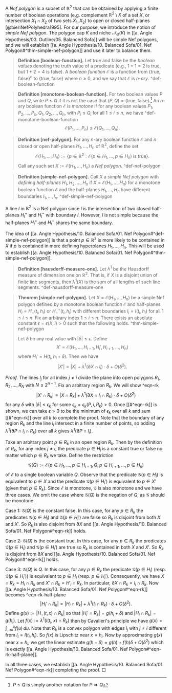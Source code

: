 A _Nef polygon_ is a subset of $\mathbb{R}^2$ that can be obtained by applying a finite number of boolean operations (e.g. complement $\mathbb{R}^2 \setminus X$ of a set $X$, or intersection $X_1 \cap X_2$ of two sets $X_1, X_2$) to open or closed half-planes [@bieriNefPolyhedra1995]. For our purpose, we introduce the notion of _simple Nef polygon_. The polygon cap $K$ and niche $\mathcal{N}_\Theta(K)$ in [[a. Angle Hypothesis/03. Outline/05. Balanced Sofa]] will be simple Nef polygons, and we will establish [[a. Angle Hypothesis/10. Balanced Sofa/01. Nef Polygon#^thm-simple-nef-polygon]] and use it later to balance them.

> __Definition [boolean-function].__ Let $\textsf{true}$ and $\textsf{false}$ be the _boolean values_ denoting the truth value of a predicate (e.g., $1+1=2$ is $\textsf{true}$, but $1 + 2 = 4$ is $\textsf{false}$). A _boolean function_ $\mathcal{E}$ is a function from $\left\{ \textsf{true}, \textsf{false} \right\}^n$ to $\left\{ \textsf{true}, \textsf{false} \right\}$ where $n \geq 0$, and we say that $\mathcal{E}$ is _$n$-ary_. ^def-boolean-function

> __Definition [monotone-boolean-function].__ For two boolean values $P$ and $Q$, write $P \leq Q$ if it is not the case that $(P, Q) = (\textsf{true}, \textsf{false})$.[^implies] An $n$-ary boolean function $\mathcal{E}$ is _monotone_ if for any boolean values $P_1, P_2, \dots, P_n, Q_1, Q_2, \dots, Q_n$, with $P_i \leq Q_i$ for all $1 \leq i \leq n$, we have ^def-monotone-boolean-function
$$
\mathcal{E}(P_1, \dots, P_n) \leq \mathcal{E}(Q_1, \dots, Q_n).
$$

> __Definition [nef-polygon].__ For any $n$-ary boolean function $\mathcal{E}$ and $n$ closed or open half-planes $H_1, \dots, H_n$ of $\mathbb{R}^2$, define the set 
$$
\mathcal{E}(H_1, \dots, H_n) := \left\{ p \in \mathbb{R}^2 : \mathcal{E}(p \in H_1, \dots,p \in H_n) \text{ is } \textsf{true} \right\}.
$$
> Call any such set $X := \mathcal{E}(H_1, \dots, H_n)$ a _Nef polygon_. ^def-nef-polygon

> __Definition [simple-nef-polygon].__ Call $X$ a _simple Nef polygon_ with _defining half-planes_ $H_1, H_2, \dots, H_n$ if $X = \mathcal{E}(H_1, \dots, H_n)$ for a monotone boolean function $\mathcal{E}$ and the half-planes $H_1, \dots, H_n$ have different boundaries $l_1, \dots, l_n$. ^def-simple-nef-polygon

A line $l$ in $\mathbb{R}^2$ is a Nef polygon since $l$ is the intersection of two closed half-planes $H_l^+$ and $H_l^-$ with boundary $l$. However, $l$ is not simple because the half-planes $H_l^+$ and $H_l^-$ shares the same boundary.

The idea of [[a. Angle Hypothesis/10. Balanced Sofa/01. Nef Polygon#^def-simple-nef-polygon]] is that a point $p \in \mathbb{R}^2$ is more likely to be contained in $X$ if $p$ is contained in more defining hyperplanes $H_1, \dots, H_n$. This will be used to establish [[a. Angle Hypothesis/10. Balanced Sofa/01. Nef Polygon#^thm-simple-nef-polygon]].

> __Definition [hausdorff-measure-one].__ Let $\lambda^1$ be the Hausdorff measure of dimension one on $\mathbb{R}^2$. That is, if $X$ is a disjoint union of finite line segments, then $\lambda^1(X)$ is the sum of all lengths of such line segments. ^def-hausdorff-measure-one

> __Theorem [simple-nef-polygon].__ Let $X = \mathcal{E}(H_1, \dots, H_n)$ be a simple Nef polygon defined by a monotone boolean function $\mathcal{E}$ and half-planes $H_i = H_-(t_i, h_i)$ or $H_-^{\circ}(t_i, h_i)$ with different boundaries $l_i = l(t_i, h_i)$ for all $1 \leq i \leq n$. Fix an arbitrary index $1 \leq i \leq n$. There exists an absolute constant $\epsilon = \epsilon(X, i) > 0$ such that the following holds. ^thm-simple-nef-polygon
> 
> Let $\delta$ be any real value with $|\delta| \leq \epsilon$. Define
$$
X' = \mathcal{E}(H_1, \dots, H_{i-1}, H_i', H_{i+1}, \dots, H_n)
$$
> where $H_i' = H(t_i, h_i + \delta)$. Then we have
$$
\left| X' \right| = |X| + \lambda^1(\partial X \cap l_i) \cdot \delta + O(\delta^2).
$$

_Proof._ The lines $l_j$ for all index $j \neq i$ divide the plane into open polygons $R_1, R_2, \dots, R_N$ with $N \leq 2^{n-1}$. Fix an arbitrary region $R_k$. We will show ^eqn-rk
$$
\left| X' \cap R_k \right| = |X \cap R_k| + \lambda^1( \partial X \cap l_i \cap R_k) \cdot \delta + O(\delta^2)
$$
for any $\delta$ with $|\delta| \leq \epsilon_k$ for some $\epsilon_{k} = \epsilon_{k}(P, i, R_k) > 0$. Once [[#^eqn-rk]] is shown, we can take $\epsilon > 0$ to be the minimum of $\epsilon_{k}$ over all $k$ and sum [[#^eqn-rk]] over all $k$ to complete the proof. Note that the boundary of any region $R_k$ and the line $l_i$ intersect in a finite number of points, so adding $\lambda^1( \partial P \cap l_i \cap R_k)$ over all $k$ gives $\lambda^1(\partial P \cap l_i)$.

Take an arbitrary point $p \in R_k$ in an open region $R_k$. Then by the definition of $R_k$, for any index $j \neq i$, the predicate $p \in H_j$ is a constant $\textsf{true}$ or $\textsf{false}$ no matter which $p \in R_k$ we take. Define the restriction
$$
\mathcal{G}(Q) :=  \mathcal{E}(p \in H_1, \dots, p \in H_{i-1}, Q, p \in H_{i+1}, \dots, p \in H_n)
$$
of $\mathcal{E}$ to a single boolean variable $Q$. Observe that the predicate $\mathcal{G}(p \in H_i)$ is equivalent to $p \in X$ and the predicate $\mathcal{G}(p \in H_i')$ is equivalent to $p \in X'$ (given that $p \in R_k$). Since $\mathcal{E}$ is monotone, $\mathcal{G}$ is also monotone and we have three cases. We omit the case where $\mathcal{G}(Q)$ is the negation of $Q$, as $\mathcal{G}$ should be monotone.

Case 1: $\mathcal{G}(Q)$ is the constant $\textsf{false}$. In this case, for any $p \in R_k$ the predicates $\mathcal{G}(p \in H_i)$ and $\mathcal{G}(p \in H_i')$ are $\textsf{false}$ so $R_k$ is disjoint from both $X$ and $X'$. So $R_k$ is also disjoint from $\partial X$ and [[a. Angle Hypothesis/10. Balanced Sofa/01. Nef Polygon#^eqn-rk]] holds.

Case 2: $\mathcal{G}(Q)$ is the constant $\textsf{true}$. In this case, for any $p \in R_k$ the predicates $\mathcal{G}(p \in H_i)$ and $\mathcal{G}(p \in H_i')$ are $\textsf{true}$ so $R_k$ is contained in both $X$ and $X'$. So $R_k$ is disjoint from $\partial X$ and [[a. Angle Hypothesis/10. Balanced Sofa/01. Nef Polygon#^eqn-rk]] holds.

Case 3: $\mathcal{G}(Q)$ is $Q$. In this case, for any $p \in R_k$ the predicate $\mathcal{G}(p \in H_i)$ (resp. $\mathcal{G}(p \in H_i')$) is equivalent to $p \in H_i$ (resp. $p \in H_i'$). Consequently, we have $X \cap R_k = H_i \cap R_k$ and $X' \cap R_k = H'_i \cap R_k$. In particular, $\partial X \cap R_k = l_i \cap R_k$. Now [[a. Angle Hypothesis/10. Balanced Sofa/01. Nef Polygon#^eqn-rk]] becomes ^eqn-rk-half-plane
$$
\left| H_i' \cap R_k \right| = |H_i \cap R_k| + \lambda^1( l_i \cap R_k) \cdot \delta + O(\delta^2).
$$
Define $g(x) := |H_-(t, x) \cap R_k|$ so that $|H_i' \cap R_k| = g(h_i + \delta)$ and $|H_i \cap R_k| = g(h_i)$. Let $f(x) := \lambda^1(l(t_i, x) \cap R_k)$ then by Cavalieri's principle we have $g(x) = \int_{-\infty}^x f(u)\,du$. Note that $R_k$ is a convex polygon with edges $l_{j}$ with $j \neq i$ different from $l_i = l(t_i, h_i)$. So $f(x)$ is Lipschitz near $x = h_i$. Now by approximating $g(x)$ near $x = h_i$, we get the linear estimate $g(h + \delta) = g(h) + f(h) \delta + O(\delta^2)$ which is exactly [[a. Angle Hypothesis/10. Balanced Sofa/01. Nef Polygon#^eqn-rk-half-plane]].

In all three cases, we establish [[a. Angle Hypothesis/10. Balanced Sofa/01. Nef Polygon#^eqn-rk]] completing the proof. □

[^implies]: $P \leq Q$ is simply another notation for $P \Rightarrow Q$